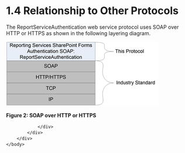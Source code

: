 <html dir="LTR" xmlns:mshelp="http://msdn.microsoft.com/mshelp" xmlns:ddue="http://ddue.schemas.microsoft.com/authoring/2003/5" xmlns:xlink="http://www.w3.org/1999/xlink" xmlns:tool="http://www.microsoft.com/tooltip">
    <head>
        <meta http-equiv="Content-Type" content="text/html; CHARSET=utf-8"></meta>
        <meta name="save" content="history"></meta>
        <title>1.4 Relationship to Other Protocols</title>
        <xml>
            <mshelp:toctitle title="1.4 Relationship to Other Protocols"></mshelp:toctitle>
            <mshelp:rltitle title="[MS-RSWSSFA]: Relationship to Other Protocols"></mshelp:rltitle>
            <mshelp:keyword index="A" term="59fa2d0b-ccfd-4ede-be43-292ca6cd53f4"></mshelp:keyword>
            <mshelp:attr name="DCSext.ContentType" value="open specification"></mshelp:attr>
            <mshelp:attr name="AssetID" value="59fa2d0b-ccfd-4ede-be43-292ca6cd53f4"></mshelp:attr>
            <mshelp:attr name="TopicType" value="kbRef"></mshelp:attr>
            <mshelp:attr name="DCSext.Title" value="[MS-RSWSSFA]: Relationship to Other Protocols" />
        </xml>
    </head>
    <body>
        <div id="header">
            <h1 class="heading">1.4 Relationship to Other Protocols</h1>
        </div>
        <div id="mainSection">
            <div id="mainBody">
                <div id="allHistory" class="saveHistory"></div>
                <div id="sectionSection0" class="section" name="collapseableSection">
                    

<p>The ReportServiceAuthentication web service protocol uses
SOAP over HTTP or HTTPS as shown in the following layering diagram.</p>

<p><img id="MS-RSWSSFA_picta2e05b82-7548-6bb0-4890-0f60d2454524.png" src="MS-RSWSSFA_files/image002.png" alt="SOAP over HTTP or HTTPS" title="SOAP over HTTP or HTTPS"></p>

<p><b>Figure 2: SOAP over HTTP or HTTPS</b></p>


                </div>
            </div>
        </div>
    </body>
</html>
